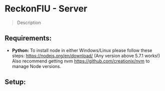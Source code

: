 # ReckonFIU - Server 

> Description

## Requirements:
* **Python:**  To install node in either Windows/Linux please follow these steps: https://nodejs.org/en/download/ (Any version above 5.7.1 works!) Also recommend getting nvm https://github.com/creationix/nvm to manage Node versions.

## Setup:
